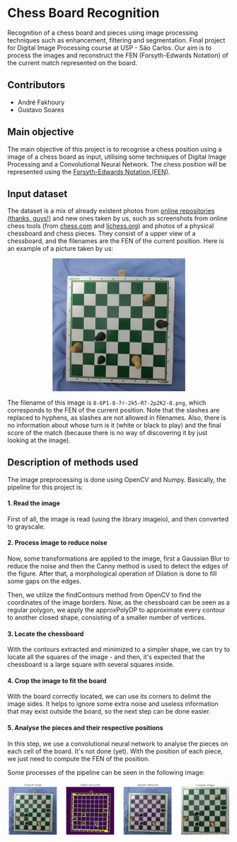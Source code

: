# Chess Board Recognition

Recognition of a chess board and pieces using image processing techniques such as enhancement, filtering and segmentation. Final project for Digital Image Processing course at USP - São Carlos. Our aim is to process the images and reconstruct the FEN (Forsyth-Edwards Notation) of the current match represented on the board.

## Contributors

- André Fakhoury
- Gustavo Soares

## Main objective

The main objective of this project is to recognise a chess position using a image of a chess board as input, utilising some techniques of Digital Image Processing and a Convolutional Neural Network. The chess position will be represented using the [Forsyth-Edwards Notation (FEN)](https://en.wikipedia.org/wiki/Forsyth%E2%80%93Edwards_Notation).

## Input dataset

The dataset is a mix of already existent photos from [online repositories (thanks, guys!)](https://github.com/samryan18/chess-dataset) and new ones taken by us, such as screenshots from online chess tools (from [chess.com](https://chess.com) and [lichess.org](https://lichess.org)) and photos of a physical chessboard and chess pieces. They consist of a upper view of a chessboard, and the filenames are the FEN of the current position. Here is an example of a picture taken by us:

<center>
<img src="data/my-data/8-6P1-8-7r-2k5-R7-2p2K2-8.png" width="300px" alt="Chess-board example">
</center>

The filename of this image is `8-6P1-8-7r-2k5-R7-2p2K2-8.png`, which corresponds to the FEN of the current position. Note that the slashes are replaced to hyphens, as slashes are not allowed in filenames. Also, there is no information about whose turn is it (white or black to play) and the final score of the match (because there is no way of discovering it by just looking at the image).

## Description of methods used

The image preprocessing is done using OpenCV and Numpy. Basically, the pipeline for this project is:

#### 1. Read the image
First of all, the image is read (using the library imageio), and then converted to grayscale.

#### 2. Process image to reduce noise
Now, some transformations are applied to the image, first a Gaussian Blur to reduce the noise and then the Canny method is used to detect the edges of the figure. After that, a morphological operation of Dilation is done to fill some gaps on the edges.

Then, we utilize the findContours method from OpenCV to find the coordinates of the image borders. Now, as the chessboard can be seen as a regular polygon, we apply the approxPolyDP to approximate every contour to another closed shape, consisting of a smaller number of vertices.

#### 3. Locate the chessboard
With the contours extracted and minimized to a simpler shape, we can try to locate all the squares of the image - and then, it's expected that the chessboard is a  large square with several squares inside.

#### 4. Crop the image to fit the board
With the board correctly located, we can use its corners to delimit the image sides. It helps to ignore some extra noise and useless information that may exist outside the board, so the next step can be done easier.

#### 5. Analyse the pieces and their respective positions
In this step, we use a convolutional neural network to analyse the pieces on each cell of the board. It's not done (yet). With the position of each piece, we just need to compute the FEN of the position.

Some processes of the pipeline can be seen in the following image:

![Example](data/extra/example.png)
